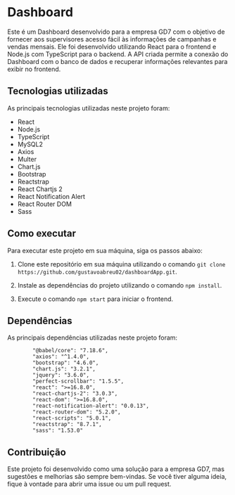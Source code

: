 # Dashboard

Este é um Dashboard desenvolvido para a empresa GD7 com o objetivo de fornecer aos supervisores acesso fácil às informações de campanhas e vendas mensais. Ele foi desenvolvido utilizando React para o frontend e Node.js com TypeScript para o backend. A API criada permite a conexão do Dashboard com o banco de dados e recuperar informações relevantes para exibir no frontend. 

## Tecnologias utilizadas

As principais tecnologias utilizadas neste projeto foram:

- React
- Node.js
- TypeScript
- MySQL2
- Axios
- Multer
- Chart.js
- Bootstrap
- Reactstrap
- React Chartjs 2
- React Notification Alert
- React Router DOM
- Sass

## Como executar

Para executar este projeto em sua máquina, siga os passos abaixo:

1. Clone este repositório em sua máquina utilizando o comando `git clone https://github.com/gustavoabreu02/dashboardApp.git`.

2. Instale as dependências do projeto utilizando o comando `npm install`.

3. Execute o comando `npm start` para iniciar o frontend.


## Dependências

As principais dependências utilizadas neste projeto foram:

```
        "@babel/core": "7.18.6",
        "axios": "^1.4.0",
        "bootstrap": "4.6.0",
        "chart.js": "3.2.1",
        "jquery": "3.6.0",
        "perfect-scrollbar": "1.5.5",
        "react": ">=16.8.0",
        "react-chartjs-2": "3.0.3",
        "react-dom": ">=16.8.0",
        "react-notification-alert": "0.0.13",
        "react-router-dom": "5.2.0",
        "react-scripts": "5.0.1",
        "reactstrap": "8.7.1",
        "sass": "1.53.0"
```

## Contribuição

Este projeto foi desenvolvido como uma solução para a empresa GD7, mas sugestões e melhorias são sempre bem-vindas. Se você tiver alguma ideia, fique à vontade para abrir uma issue ou um pull request.
